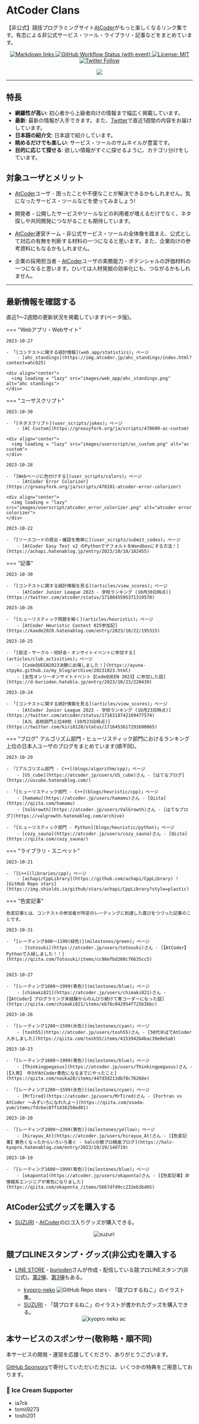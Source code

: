 # AtCoder Clans

【非公式】競技プログラミングサイト[AtCoder](https://atcoder.jp/)がもっと楽しくなるリンク集です。有志による非公式サービス・ツール・ライブラリ・記事などをまとめています。

<p align="center">
    <a href="https://github.com/KATO-Hiro/AtCoderClans/actions/workflows/link_checker.yml" target="_blank">
        <img src="https://img.shields.io/github/actions/workflow/status/KATO-Hiro/AtCoderClans/link_checker.yml?branch=master&label=Links&style=plastic" alt="Markdown links">
    </a>
    <a href="https://github.com/KATO-Hiro/AtCoderClans/actions/workflows/deploy.yml" target="_blank">
        <img src="https://img.shields.io/github/actions/workflow/status/KATO-Hiro/AtCoderClans/deploy.yml?branch=master&event=push&label=Deployment&style=plastic" alt="GitHub Workflow Status (with event)">
    </a>
    <a href="https://github.com/KATO-Hiro/AtCoderClans/blob/master/LICENSE">
        <img src="https://img.shields.io/badge/license-MIT-brightgreen.svg?style=plastic" alt="License: MIT" />
    </a>
    <a href="https://twitter.com/atcoderclans">
        <img src="https://img.shields.io/twitter/follow/AtCoderClans?style=social" alt="Twitter Follow" />
    </a>
</p>
<p align="center">
  <a href="https://github.com/sponsors/KATO-Hiro">
    <img src="https://img.shields.io/static/v1?label=Sponsor&message=%E2%9D%A4&logo=GitHub&color=ff69b4"/>
  </a>
</p>

---

## 特長

* **網羅性が高い**: 初心者から上級者向けの情報まで幅広く掲載しています。
* **最新**: 最新の情報が入手できます。また、[Twitter](https://twitter.com/atcoderclans)で直近1週間の内容をお届けしています。
* **日本語の紹介文**: 日本語で紹介しています。
* **眺めるだけでも楽しい**: サービス・ツールのサムネイルが豊富です。
* **目的に応じて探せる**: 欲しい情報がすぐに探せるように、カテゴリ分けをしています。

## 対象ユーザとメリット

- [AtCoder](https://atcoder.jp/)ユーザ - 困ったことや不便なことが解決できるかもしれません。気になったサービス・ツールなどを使ってみましょう!

- 開発者 - 公開したサービスやツールなどの利用者が増えるだけでなく、ネタ探しや共同開発につながることも期待しています。

- [AtCoder](https://atcoder.jp/)運営チーム - 非公式サービス・ツールの全体像を踏まえ、公式として対応の有無を判断する材料の一つになると思います。また、企業向けの参考資料にもなるかもしれません。

- 企業の採用担当者 - [AtCoder](https://atcoder.jp/)ユーザの実務能力・ポテンシャルの評価材料の一つになると思います。ひいては人材発掘の効率化にも、つながるかもしれません。

---

## 最新情報を確認する

直近1〜2週間の更新状況を掲載しています(ベータ版)。

=== "Webアプリ・Webサイト"

    2023-10-27

    - 「[コンテストに関する統計情報](web_app/statistics)」ページ
        - [ahc_standings](https://img.atcoder.jp/ahc_standings/index.html?contest=ahc025)

    <div align="center">
      <img loading = "lazy" src="images/web_app/ahc_standings.png" alt="ahc standings">
    </div>

=== "ユーザスクリプト"

    2023-10-30

    - 「[ネタスクリプト](user_scripts/jokes)」ページ
        - [AC Custom](https://greasyfork.org/ja/scripts/478609-ac-custom)

    <div align="center">
      <img loading = "lazy" src="images/userscript/ac_custom.png" alt="ac custom">
    </div>

    2023-10-28

    - 「[Webページに色付けする](user_scripts/colors)」ページ
        - [AtCoder Error Colorizer](https://greasyfork.org/ja/scripts/478281-atcoder-error-colorizer)

    <div align="center">
      <img loading = "lazy" src="images/userscript/atcoder_error_colorizer.png" alt="atcoder error colorizer">
    </div>

    2023-10-22

    - 「[ソースコードの提出・確認を簡単に](user_scripts/submit_codes)」ページ
        - [AtCoder Easy Test v2 のPythonでデフォルトをWandboxにする方法！](https://achapi.hatenablog.jp/entry/2023/10/18/182455)

=== "記事"

    2023-10-30

    - 「[コンテストに関する統計情報を見る](articles/view_scores)」ページ
        - [AtCoder Junior League 2023 - 学校ランキング (10月30日時点)](https://twitter.com/atcoder/status/1718845595371319578)

    2023-10-26

    - 「[ヒューリスティック問題を解く](articles/heuristic)」ページ
        - [AtCoder Heuristic Contest 025参加記](https://kaede2020.hatenablog.com/entry/2023/10/22/195315)

    2023-10-25

    - 「[部活・サークル・同好会・オンサイトイベントに参加する](articles/club_activities)」ページ
        - [CodeQUEEN2023決勝に出場しました！](https://ayuna-stpyko.github.io/my_blog/archive/20231023.html)
        - [女性オンリーオンサイトイベント【CodeQUEEN 2023】に参加した話](https://d-burioden.hateblo.jp/entry/2023/10/23/220439)

    2023-10-24

    - 「[コンテストに関する統計情報を見る](articles/view_scores)」ページ
        - [AtCoder Junior League 2023 - 学校ランキング (10月23日時点)](https://twitter.com/atcoder/status/1716318742169477574)
        - [AJL 高校部門上位40校 (10月23日時点)](https://twitter.com/kiri8128/status/1716453617291690065)

=== "ブログ"
    アルゴリズム部門・ヒューリスティック部門におけるランキング上位の日本人ユーザのブログをまとめています(順不同)。

    2023-10-29

    - 「[アルゴリズム部門 - C++](blogs/algorithm/cpp)」ページ
        - [US_cube](https://atcoder.jp/users/US_cube)さん - [はてなブログ](https://uscube.hatenablog.com/)

    - 「[ヒューリスティック部門 - C++](blogs/heuristic/cpp)」ページ
        - [hamamu](https://atcoder.jp/users/hamamu)さん - [Qiita](https://qiita.com/hamamu)
        - [ValGrowth](https://atcoder.jp/users/ValGrowth)さん - [はてなブログ](https://valgrowth.hatenablog.com/archive)

    - 「[ヒューリスティック部門 - Python](blogs/heuristic/python)」ページ
        - [cozy_sauna](https://atcoder.jp/users/cozy_sauna)さん - [Qiita](https://qiita.com/cozy_sauna/)

=== "ライブラリ・スニペット"

    2023-10-21

    - 「[C++](libraries/cpp)」ページ
        - [achapi/CppLibrary](https://github.com/achapi/CppLibrary) ![GitHub Repo stars](https://img.shields.io/github/stars/achapi/CppLibrary?style=plastic)

=== "色変記事"

    色変記事とは、コンテストの参加者が所定のレーティングに到達した喜びをつづった記事のことです。

    2023-10-31

    - 「[レーティング800〜1199(緑色)](milestones/green)」ページ
         - [totosuki](https://atcoder.jp/users/totosuki)さん - [【AtCoder】Pythonで入緑しました！！](https://qiita.com/Totosuki/items/cc98efbd260c76635cc5)


    2023-10-27

    - 「[レーティング1600〜1999(青色)](milestones/blue)」ページ
        - [chimaki821](https://atcoder.jp/users/chimaki821)さん - [【AtCoder】プログラミング未経験からのんびり続けて青コーダーになった話](https://qiita.com/chimaki821/items/eb76c042954f725b3bbc)

    2023-10-26

    - 「[レーティング1200〜1599(水色)](milestones/cyan)」ページ
        - [tosh55](https://atcoder.jp/users/tosh55)さん - [50代半ばでAtCoder入水しました](https://qiita.com/tosh55/items/4153942b4bac39e0e5a8)

    2023-10-23

    - 「[レーティング1600〜1999(青色)](milestones/blue)」ページ
        - [Thinkingpegasus](https://atcoder.jp/users/Thinkingpegasus)さん - [【入青】 中3がAtCoder青色になるまでにやったこと](https://qiita.com/nouka28/items/447d3d213db78c76268e)

    - 「[レーティング1200〜1599(水色)](milestones/cyan)」ページ
        - [MrTired](https://atcoder.jp/users/MrTired)さん - [Fortran vs AtCoder 〜みずいろになれたよ〜](https://qiita.com/osada-yum/items/fdc6ec8ff1436258ed01)

    2023-10-20

    - 「[レーティング2000〜2399(黄色)](milestones/yellow)」ページ
        - [hirayuu_At](https://atcoder.jp/users/hirayuu_At)さん - [【色変記事】黄色くなったからいろいろ書く - halcの競プロ精進ブログ](https://halc-kyopro.hatenablog.com/entry/2023/10/19/140719)

    2023-10-19

    - 「[レーティング1600〜1999(青色)](milestones/blue)」ページ
        - [okaponta](https://atcoder.jp/users/okaponta)さん - [【色変記事】非情報系エンジニアが青色になりました](https://qiita.com/okaponta_/items/5667dfd9cc232eb3bd65)

## AtCoder公式グッズを購入する

- [SUZURI](https://suzuri.jp/AtCoder) - [AtCoder](https://atcoder.jp/)のロゴ入りグッズが購入できる。

    <div align="center">
        <img loading = "lazy" src="images/web_app/suzuri.png" alt="suzuri">
    </div>

## 競プロLINEスタンプ・グッズ(非公式)を購入する

- [LINE STORE](https://store.line.me/stickershop/product/22113834/en) - [burioden](https://atcoder.jp/users/burioden)さんが作成・配信している競プロLINEスタンプ(非公式)。[第2弾](https://store.line.me/stickershop/product/22810021/en)、[第3弾](https://store.line.me/stickershop/product/22851268/en)もある。
    - [kyopro-neko](https://github.com/burioden/kyopro-neko) ![GitHub Repo stars](https://img.shields.io/github/stars/burioden/kyopro-neko?style=plastic) - 「競プロするねこ」のイラスト集。
    - [SUZURI](https://suzuri.jp/burioden) - 「競プロするねこ」のイラストが書かれたグッズを購入できる。

    <div align="center">
        <img loading = "lazy" src="images/unofficial_goods/kyopro_neko_ac.jpg" alt="kyopro neko ac" />
    </div>

## 本サービスのスポンサー(敬称略・順不同)

本サービスの開発・運営を応援してくださり、ありがとうございます。

[GitHub Sponsors](https://github.com/sponsors/KATO-Hiro)で寄付していただいた方には、いくつかの特典をご用意しております。

### 🍨 Ice Cream Supporter

- ia7ck
- tomii9273
- toshi201
